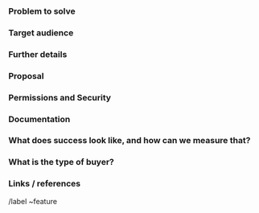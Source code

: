 ### Problem to solve

<!-- What problem do we solve? -->

### Target audience

<!--- For whom are we doing this? Include a [persona](https://about.gitlab.com/handbook/marketing/product-marketing/roles-personas/)
listed below, if applicable, along with its [label](https://gitlab.com/groups/gitlab-org/-/labels?utf8=%E2%9C%93&subscribed=&search=persona%3A),
or define a specific company role, e.g. "Release Manager".

Existing personas are: (copy relevant personas out of this comment, and delete any persona that does not apply)

- Parker, Product Manager, https://about.gitlab.com/handbook/marketing/product-marketing/roles-personas#parker-product-manager
/label ~"Persona: Product Manager"

- Delaney, Development Team Lead, https://about.gitlab.com/handbook/marketing/product-marketing/roles-personas#delaney-development-team-lead
/label ~"Persona: Development Team Lead"

- Sasha, Software Developer, https://about.gitlab.com/handbook/marketing/product-marketing/roles-personas#sasha-software-developer
/label ~"Persona: Software developer"

- Devon, DevOps Engineer, https://about.gitlab.com/handbook/marketing/product-marketing/roles-personas#devon-devops-engineer
/label ~"Persona: DevOps Engineer"

- Sidney, Systems Administrator, https://about.gitlab.com/handbook/marketing/product-marketing/roles-personas#sidney-systems-administrator
/label ~"Persona: Systems Administrator"

- Sam, Security Analyst, https://about.gitlab.com/handbook/marketing/product-marketing/roles-personas#sam-security-analyst
/label ~"Persona: Security Analyst"
-->

### Further details

<!-- Include use cases, benefits, and/or goals (contributes to our vision?) -->

### Proposal

<!-- How are we going to solve the problem? Try to include the user journey! https://about.gitlab.com/handbook/journeys/#user-journey -->

### Permissions and Security

<!-- What permissions are required to perform the described actions? Are they consistent with the existing permissions as documented for users, groups, and projects as appropriate? Is the proposed behavior consistent between the UI, API, and other access methods (e.g. email replies)? -->

### Documentation

<!-- See the Feature Change Documentation Workflow https://docs.gitlab.com/ee/development/documentation/feature-change-workflow.html
Add all known Documentation Requirements here, per https://docs.gitlab.com/ee/development/documentation/feature-change-workflow.html#documentation-requirements -->

### What does success look like, and how can we measure that?

<!-- Define both the success metrics and acceptance criteria. Note that success metrics indicate the desired business outcomes, while acceptance criteria indicate when the solution is working correctly. If there is no way to measure success, link to an issue that will implement a way to measure this. -->

### What is the type of buyer? 

<!-- Which leads to: in which enterprise tier should this feature go? See https://about.gitlab.com/handbook/product/pricing/#four-tiers -->

### Links / references

/label ~feature
